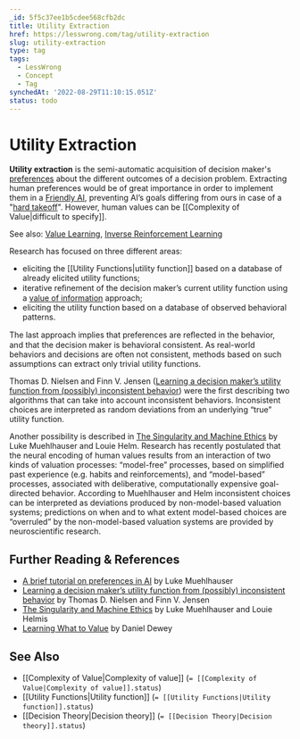 ```yaml
---
_id: 5f5c37ee1b5cdee568cfb2dc
title: Utility Extraction
href: https://lesswrong.com/tag/utility-extraction
slug: utility-extraction
type: tag
tags:
  - LessWrong
  - Concept
  - Tag
synchedAt: '2022-08-29T11:10:15.051Z'
status: todo
---
```


# Utility Extraction

**Utility extraction** is the semi-automatic acquisition of decision maker's [preferences](https://wiki.lesswrong.com/wiki/preferences) about the different outcomes of a decision problem. Extracting human preferences would be of great importance in order to implement them in a [Friendly AI](https://wiki.lesswrong.com/wiki/Friendly_AI), preventing AI’s goals differing from ours in case of a "[hard takeoff](https://wiki.lesswrong.com/wiki/hard_takeoff)". However, human values can be [[Complexity of Value|difficult to specify]].

See also: [Value Learning](/tag/value-learning), [Inverse Reinforcement Learning](/tag/inverse-reinforcement-learning)

Research has focused on three different areas:

- eliciting the [[Utility Functions|utility function]] based on a database of already elicited utility functions;
- iterative reﬁnement of the decision maker’s current utility function using a [value of information](http://lesswrong.com/lw/85x/value_of_information_four_examples/) approach;
- eliciting the utility function based on a database of observed behavioral patterns.

The last approach implies that preferences are reﬂected in the behavior, and that the decision maker is behavioral consistent. As real-world behaviors and decisions are often not consistent, methods based on such assumptions can extract only trivial utility functions.

Thomas D. Nielsen and Finn V. Jensen ([Learning a decision maker’s utility function from (possibly) inconsistent behavior](http://people.cs.aau.dk/~tdn/papers/nielsen-jensen-04-ai.pdf)) were the first describing two algorithms that can take into account inconsistent behaviors. Inconsistent choices are interpreted as random deviations from an underlying “true” utility function.

Another possibility is described in [The Singularity and Machine Ethics](http://intelligence.org/files/SaME.pdf) by Luke Muehlhauser and Louie Helm. Research has recently postulated that the neural encoding of human values results from an interaction of two kinds of valuation processes: “model-free” processes, based on simplified past experience (e.g. habits and reinforcements), and “model-based” processes, associated with deliberative, computationally expensive goal-directed behavior. According to Muehlhauser and Helm inconsistent choices can be interpreted as deviations produced by non-model-based valuation systems; predictions on when and to what extent model-based choices are “overruled” by the non-model-based valuation systems are provided by neuroscientific research.

## Further Reading & References

- [A brief tutorial on preferences in AI](http://lesswrong.com/lw/a73/a_brief_tutorial_on_preferences_in_ai/) by Luke Muehlhauser
- [Learning a decision maker’s utility function from (possibly) inconsistent behavior](http://people.cs.aau.dk/~tdn/papers/nielsen-jensen-04-ai.pdf) by Thomas D. Nielsen and Finn V. Jensen
- [The Singularity and Machine Ethics](http://intelligence.org/files/SaME.pdf) by Luke Muehlhauser and Louie Helmis
- [Learning What to Value](http://intelligence.org/files/LearningValue.pdf) by Daniel Dewey

## See Also

- [[Complexity of Value|Complexity of value]] (`= [[Complexity of Value|Complexity of value]].status`)
- [[Utility Functions|Utility function]] (`= [[Utility Functions|Utility function]].status`)
- [[Decision Theory|Decision theory]] (`= [[Decision Theory|Decision theory]].status`)
